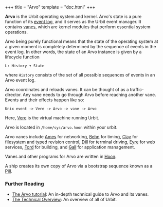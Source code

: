 +++
title = "Arvo"
template = "doc.html"
+++

**Arvo** is the Urbit operating system and kernel. Arvo's state is a pure
function of its [event log](../eventlog), and it serves as the Urbit event
manager. It contains [vanes](../vane), which are kernel modules that perform
essential system operations.

Arvo being purely functional means that the state of the operating system at a given moment is completely determined by the sequence of events in the event log. In other words, the state of an Arvo instance is given by a lifecycle function
```
L: History ➜ State
```
where `History` consists of the set of all possible sequences of events in an Arvo event log.

Arvo coordinates and reloads vanes. It can be thought of as a traffic-director. Any vane needs to go through Arvo before reaching another vane. Events and their effects happen like so:
```
Unix event -> Vere -> Arvo -> vane -> Arvo
```
Here, [Vere](../vere) is the virtual machine running Urbit.

Arvo is located in `/home/sys/arvo.hoon` within your urbit.

Arvo vanes include [Ames](../ames) for networking, [Behn](../behn) for timing,
[Clay](../clay) for filesystem and typed revision control, [Dill](../dill) for
terminal driving, [Eyre](../eyre) for web services, [Ford](../ford) for
building, and [Gall](../gall) for application management.

Vanes and other programs for Arvo are written in [Hoon](../hoon).

A ship creates its own copy of Arvo via a bootstrap sequence known as a
[Pill](../pill).

### Further Reading

- [The Arvo tutorial](@/docs/tutorials/arvo/_index.md): An in-depth technical
  guide to Arvo and its vanes.
- [The Technical Overview](@/docs/systemoverview/technical-overview.md): An
  overview of all of Urbit.
